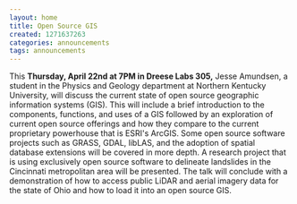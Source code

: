 ```yaml
---
layout: home
title: Open Source GIS
created: 1271637263
categories: announcements
tags: announcements
---
```

This **Thursday, April 22nd at 7PM in Dreese Labs 305,** Jesse Amundsen, a student in the Physics and Geology department at Northern Kentucky University, will discuss the current state of open source geographic information systems (GIS). This will include a brief introduction to the components, functions, and uses of a GIS followed by an exploration of current open source offerings and how they compare to the current proprietary powerhouse that is ESRI's ArcGIS. Some open source software projects such as GRASS, GDAL, libLAS, and the adoption of spatial database extensions will be covered in more depth. A research project that is using exclusively open source software to delineate landslides in the Cincinnati metropolitan area will be presented. The talk will conclude with a demonstration of how to access public LiDAR and aerial imagery data for the state of Ohio and how to load it into an open source GIS.
